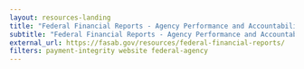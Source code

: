 ```yaml
---
layout: resources-landing
title: "Federal Financial Reports - Agency Performance and Accountability Reports (PAR) or Agency Financial Reports (AFR): Accessible through the Federal Accounting Standards Advisory Board (FASAB) website"
subtitle: "Federal Financial Reports - Agency Performance and Accountability Reports (PAR) or Agency Financial Reports (AFR): Accessible through the Federal Accounting Standards Advisory Board (FASAB) website"
external_url: https://fasab.gov/resources/federal-financial-reports/
filters: payment-integrity website federal-agency
---
```


